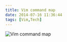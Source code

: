 ```yaml
---
title: Vim command map
date: 2014-07-16 11:36:44
tags: [Vim,Tech]
---
```

![Vim command map](https://c2.staticflickr.com/2/1524/25323931442_6bed1f3402_h.jpg "vim command map")
